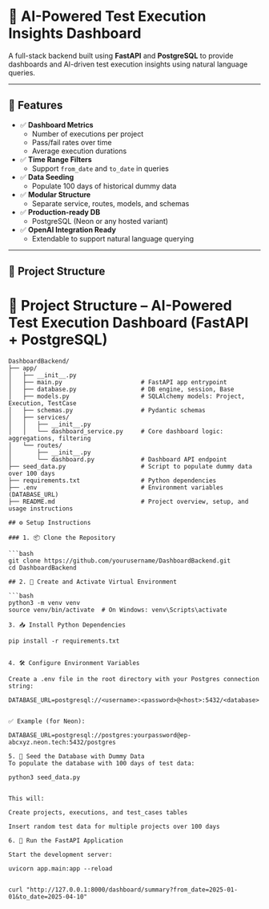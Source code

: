 # 🧠 AI-Powered Test Execution Insights Dashboard

A full-stack backend built using **FastAPI** and **PostgreSQL** to provide dashboards and AI-driven test execution insights using natural language queries.

---

## 🚀 Features

- ✅ **Dashboard Metrics**
  - Number of executions per project
  - Pass/fail rates over time
  - Average execution durations
- ✅ **Time Range Filters**
  - Support `from_date` and `to_date` in queries
- ✅ **Data Seeding**
  - Populate 100 days of historical dummy data
- ✅ **Modular Structure**
  - Separate service, routes, models, and schemas
- ✅ **Production-ready DB**
  - PostgreSQL (Neon or any hosted variant)
- ✅ **OpenAI Integration Ready**
  - Extendable to support natural language querying

---

## 📁 Project Structure

# 📁 Project Structure – AI-Powered Test Execution Dashboard (FastAPI + PostgreSQL)

```plaintext
DashboardBackend/
├── app/
│   ├── __init__.py
│   ├── main.py                      # FastAPI app entrypoint
│   ├── database.py                  # DB engine, session, Base
│   ├── models.py                    # SQLAlchemy models: Project, Execution, TestCase
│   ├── schemas.py                   # Pydantic schemas
│   ├── services/
│   │   ├── __init__.py
│   │   └── dashboard_service.py     # Core dashboard logic: aggregations, filtering
│   └── routes/
│       ├── __init__.py
│       └── dashboard.py             # Dashboard API endpoint
├── seed_data.py                     # Script to populate dummy data over 100 days
├── requirements.txt                 # Python dependencies
├── .env                             # Environment variables (DATABASE_URL)
├── README.md                        # Project overview, setup, and usage instructions

## ⚙️ Setup Instructions

### 1. 📦 Clone the Repository

```bash
git clone https://github.com/yourusername/DashboardBackend.git
cd DashboardBackend

## 2. 🐍 Create and Activate Virtual Environment

```bash
python3 -m venv venv
source venv/bin/activate  # On Windows: venv\Scripts\activate

3. 📥 Install Python Dependencies

pip install -r requirements.txt


4. 🛠️ Configure Environment Variables

Create a .env file in the root directory with your Postgres connection string:

DATABASE_URL=postgresql://<username>:<password>@<host>:5432/<database>


✅ Example (for Neon):

DATABASE_URL=postgresql://postgres:yourpassword@ep-abcxyz.neon.tech:5432/postgres

5. 🧪 Seed the Database with Dummy Data
To populate the database with 100 days of test data:

python3 seed_data.py


This will:

Create projects, executions, and test_cases tables

Insert random test data for multiple projects over 100 days

6. 🚀 Run the FastAPI Application

Start the development server:

uvicorn app.main:app --reload


curl "http://127.0.0.1:8000/dashboard/summary?from_date=2025-01-01&to_date=2025-04-10"
